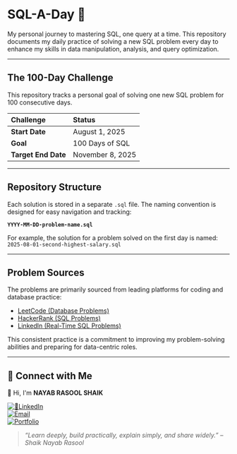 # SQL-A-Day 🚀

My personal journey to mastering SQL, one query at a time. This repository documents my daily practice of solving a new SQL problem every day to enhance my skills in data manipulation, analysis, and query optimization.

---

## The 100-Day Challenge

This repository tracks a personal goal of solving one new SQL problem for 100 consecutive days.

| Challenge | Status |
| :--- | :--- |
| **Start Date** | August 1, 2025 |
| **Goal** | 100 Days of SQL |
| **Target End Date** | November 8, 2025 |

---

## Repository Structure

Each solution is stored in a separate `.sql` file. The naming convention is designed for easy navigation and tracking:

**`YYYY-MM-DD-problem-name.sql`**

For example, the solution for a problem solved on the first day is named:
`2025-08-01-second-highest-salary.sql `

---

## Problem Sources

The problems are primarily sourced from leading platforms for coding and database practice:

- [LeetCode (Database Problems)](https://leetcode.com/problemset/database/)
- [HackerRank (SQL Problems)](https://www.hackerrank.com/domains/sql/)
- [LinkedIn (Real-Time SQL Problems)](https://www.linkedin.com/in/nayabrasool-shaik/)

This consistent practice is a commitment to improving my problem-solving abilities and preparing for data-centric roles.

---

## 🔗 Connect with Me
👋 Hi, I'm **NAYAB RASOOL SHAIK**

[![🔗LinkedIn](https://img.shields.io/badge/LinkedIn-Connect-blue?logo=linkedin)](https://www.linkedin.com/in/nayabrasool-shaik)  
[![Email](https://img.shields.io/badge/Email-Send%20Mail-blue?logo=gmail)](mailto:nayabshaik046@example.com)  
[![Portfolio](https://img.shields.io/badge/Portfolio-Visit-blueviolet?logo=google-chrome)](http://nayabrasool.my.canva.site/)

> _“Learn deeply, build practically, explain simply, and share widely.” – Shaik Nayab Rasool_

